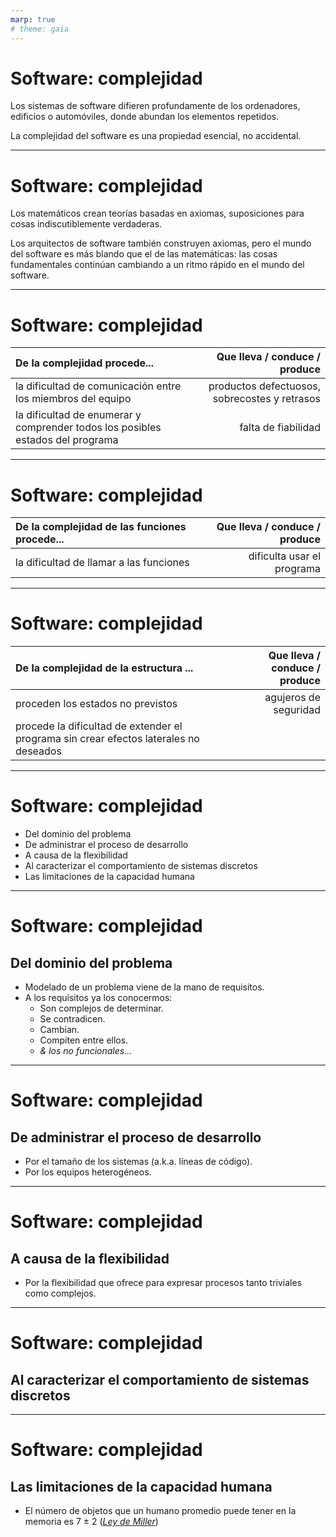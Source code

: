```yaml
---
marp: true
# theme: gaia
---
```

# Software: complejidad

Los sistemas de software difieren profundamente de los ordenadores, edificios o automóviles, donde abundan los elementos repetidos.

La complejidad del software es una propiedad esencial, no accidental.

---
# Software: complejidad

Los matemáticos crean teorías basadas en axiomas, suposiciones para cosas indiscutiblemente verdaderas. 

Los arquitectos de software también construyen axiomas, pero el mundo del software es más blando que el de las matemáticas: las cosas fundamentales continúan cambiando a un ritmo rápido en el mundo del software.

---
# Software: complejidad

|De la complejidad procede...|Que lleva / conduce / produce|
|:-|-:|
|la dificultad de comunicación entre los miembros del equipo|productos defectuosos, sobrecostes y retrasos|
|la dificultad de enumerar y comprender todos los posibles estados del programa|falta de fiabilidad|


---
# Software: complejidad

|De la complejidad de las funciones procede...|Que lleva / conduce / produce|
|:-|-:|
|la dificultad de llamar a las funciones|dificulta usar el programa|

---
# Software: complejidad

|De la complejidad de la estructura ...|Que lleva / conduce / produce|
|:-|-:|
|proceden los estados no previstos|agujeros de seguridad|
|procede la dificultad de extender el programa sin crear efectos laterales no deseados||


---
# Software: complejidad

* Del dominio del problema
* De administrar el proceso de desarrollo
* A causa de la flexibilidad
* Al caracterizar el comportamiento de sistemas discretos
* Las limitaciones de la capacidad humana

---
# Software: complejidad
## Del dominio del problema
* Modelado de un problema viene de la mano de requisitos.
* A los requisitos ya los conocermos: 
    * Son complejos de determinar.
    * Se contradicen.
    * Cambian.
    * Compiten entre ellos.
    * *& los no funcionales...*

---
# Software: complejidad
## De administrar el proceso de desarrollo
* Por el tamaño de los sistemas (a.k.a. líneas de código).
* Por los equipos heterogéneos.

---
# Software: complejidad
## A causa de la flexibilidad
* Por la flexibilidad que ofrece para expresar procesos tanto triviales como complejos.

---
# Software: complejidad
## Al caracterizar el comportamiento de sistemas discretos


---
# Software: complejidad
## Las limitaciones de la capacidad humana
* El número de objetos que un humano promedio puede tener en la memoria es 7 ± 2 (*[Ley de Miller](https://es.wikipedia.org/wiki/El_m%C3%A1gico_n%C3%BAmero_siete,_m%C3%A1s_o_menos_dos)*)
